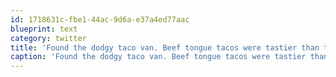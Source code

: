 ```yaml
---
id: 1718631c-fbe1-44ac-9d6a-e37a4ed77aac
blueprint: text
category: twitter
title: 'Found the dodgy taco van. Beef tongue tacos were tastier than they sound http://twitpic.com/4w2n0l'
caption: 'Found the dodgy taco van. Beef tongue tacos were tastier than they sound http://twitpic.com/4w2n0l'
---
```

